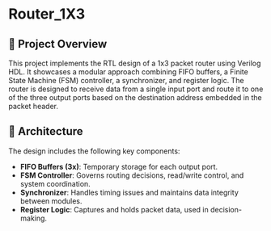 # Router_1X3

## 📌 Project Overview

This project implements the RTL design of a 1x3 packet router using Verilog HDL. It showcases a modular approach combining FIFO buffers, a Finite State Machine (FSM) controller, a synchronizer, and register logic. The router is designed to receive data from a single input port and route it to one of the three output ports based on the destination address embedded in the packet header.


## 🧱 Architecture

The design includes the following key components:
- **FIFO Buffers (3x)**: Temporary storage for each output port.
- **FSM Controller**: Governs routing decisions, read/write control, and system coordination.
- **Synchronizer**: Handles timing issues and maintains data integrity between modules.
- **Register Logic**: Captures and holds packet data, used in decision-making.
